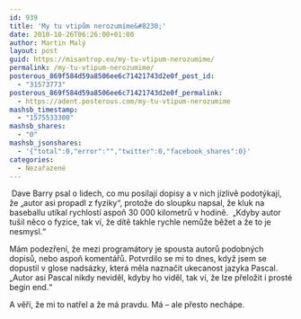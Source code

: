 ```yaml
---
id: 939
title: 'My tu vtipům nerozumíme&#8230;'
date: 2010-10-26T06:26:00+01:00
author: Martin Malý
layout: post
guid: https://misantrop.eu/my-tu-vtipum-nerozumime/
permalink: /my-tu-vtipum-nerozumime/
posterous_869f584d59a8506ee6c71421743d2e0f_post_id:
  - "31573773"
posterous_869f584d59a8506ee6c71421743d2e0f_permalink:
  - https://adent.posterous.com/my-tu-vtipum-nerozumime
mashsb_timestamp:
  - "1575533300"
mashsb_shares:
  - "0"
mashsb_jsonshares:
  - '{"total":0,"error":"","twitter":0,"facebook_shares":0}'
categories:
  - Nezařazené
---
```

&nbsp;Dave Barry psal o lidech, co mu pos&iacute;laj&iacute; dopisy a v nich j&iacute;zlivě podot&yacute;kaj&iacute;, že &#8222;autor asi propadl z fyziky&#8220;, protože do sloupku napsal, že kluk na&nbsp; baseballu ut&iacute;kal rychlost&iacute; aspoň 30 000 kilometrů v hodině.&nbsp; &#8222;Kdyby autor tu&scaron;il něco o fyzice, tak v&iacute;, že d&iacute;tě takhle rychle nemůže běžet a že to je nesmysl.&#8220;

M&aacute;m podezřen&iacute;, že mezi program&aacute;tory je spousta autorů podobn&yacute;ch dopisů, nebo aspoň koment&aacute;řů. Potvrdilo se mi to dnes, když jsem se dopustil v glose nads&aacute;zky, kter&aacute; měla naznačit ukecanost jazyka Pascal. &#8222;Autor asi Pascal nikdy neviděl, kdyby ho viděl, tak v&iacute;, že lze přeložit i prost&eacute; begin end.&#8220;

A věř&iacute;, že mi to natřel a že m&aacute; pravdu. M&aacute; &#8211; ale přesto nech&aacute;pe.
